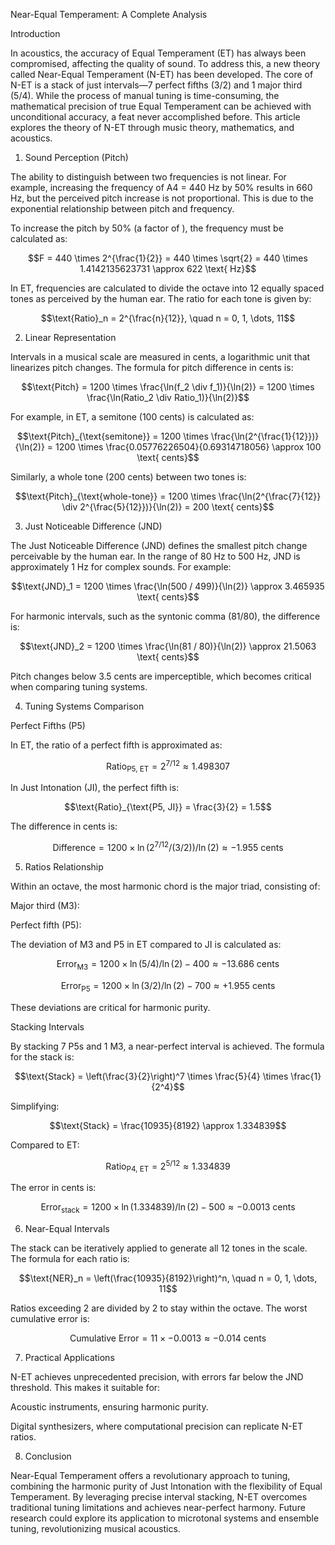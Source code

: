 Near-Equal Temperament: A Complete Analysis

Introduction

In acoustics, the accuracy of Equal Temperament (ET) has always been compromised, affecting the quality of sound. To address this, a new theory called Near-Equal Temperament (N-ET) has been developed. The core of N-ET is a stack of just intervals—7 perfect fifths (3/2) and 1 major third (5/4). While the process of manual tuning is time-consuming, the mathematical precision of true Equal Temperament can be achieved with unconditional accuracy, a feat never accomplished before. This article explores the theory of N-ET through music theory, mathematics, and acoustics.

1. Sound Perception (Pitch)

The ability to distinguish between two frequencies is not linear. For example, increasing the frequency of A4 = 440 Hz by 50% results in 660 Hz, but the perceived pitch increase is not proportional. This is due to the exponential relationship between pitch and frequency.

To increase the pitch by 50% (a factor of ), the frequency must be calculated as:

```math
F = 440 \times 2^{\frac{1}{2}} = 440 \times \sqrt{2} = 440 \times 1.4142135623731 \approx 622 \text{ Hz}
```

In ET, frequencies are calculated to divide the octave into 12 equally spaced tones as perceived by the human ear. The ratio for each tone is given by:

```math
\text{Ratio}_n = 2^{\frac{n}{12}}, \quad n = 0, 1, \dots, 11
```

2. Linear Representation

Intervals in a musical scale are measured in cents, a logarithmic unit that linearizes pitch changes. The formula for pitch difference in cents is:

```math
\text{Pitch} = 1200 \times \frac{\ln(f_2 \div f_1)}{\ln(2)} = 1200 \times \frac{\ln(Ratio_2 \div Ratio_1)}{\ln(2)}
```

For example, in ET, a semitone (100 cents) is calculated as:

```math
\text{Pitch}_{\text{semitone}} = 1200 \times \frac{\ln(2^{\frac{1}{12}})}{\ln(2)} = 1200 \times \frac{0.05776226504}{0.69314718056} \approx 100 \text{ cents}
```

Similarly, a whole tone (200 cents) between two tones is:

```math
\text{Pitch}_{\text{whole-tone}} = 1200 \times \frac{\ln(2^{\frac{7}{12}} \div 2^{\frac{5}{12}})}{\ln(2)} = 200 \text{ cents}
```

3. Just Noticeable Difference (JND)

The Just Noticeable Difference (JND) defines the smallest pitch change perceivable by the human ear. In the range of 80 Hz to 500 Hz, JND is approximately 1 Hz for complex sounds. For example:

```math
\text{JND}_1 = 1200 \times \frac{\ln(500 / 499)}{\ln(2)} \approx 3.465935 \text{ cents}
```

For harmonic intervals, such as the syntonic comma (81/80), the difference is:

```math
\text{JND}_2 = 1200 \times \frac{\ln(81 / 80)}{\ln(2)} \approx 21.5063 \text{ cents}
```

Pitch changes below 3.5 cents are imperceptible, which becomes critical when comparing tuning systems.

4. Tuning Systems Comparison

Perfect Fifths (P5)

In ET, the ratio of a perfect fifth is approximated as:

```math
\text{Ratio}_{\text{P5, ET}} = 2^{7/12} \approx 1.498307
```

In Just Intonation (JI), the perfect fifth is:

```math
\text{Ratio}_{\text{P5, JI}} = \frac{3}{2} = 1.5
```

The difference in cents is:

```math
\text{Difference} = 1200 \times \ln(2^{7/12} / (3/2)) / \ln(2) \approx -1.955 \text{ cents}
```

5. Ratios Relationship

Within an octave, the most harmonic chord is the major triad, consisting of:

Major third (M3): 

Perfect fifth (P5): 

The deviation of M3 and P5 in ET compared to JI is calculated as:

```math
\text{Error}_{\text{M3}} = 1200 \times \ln(5/4) / \ln(2) - 400 \approx -13.686 \text{ cents}
```

```math
\text{Error}_{\text{P5}} = 1200 \times \ln(3/2) / \ln(2) - 700 \approx +1.955 \text{ cents}
```
These deviations are critical for harmonic purity.

Stacking Intervals

By stacking 7 P5s and 1 M3, a near-perfect interval is achieved. The formula for the stack is:

```math
\text{Stack} = \left(\frac{3}{2}\right)^7 \times \frac{5}{4} \times \frac{1}{2^4}
```

Simplifying:

```math
\text{Stack} = \frac{10935}{8192} \approx 1.334839
```

Compared to ET:

```math
\text{Ratio}_{\text{P4, ET}} = 2^{5/12} \approx 1.334839
```

The error in cents is:

```math
\text{Error}_{\text{stack}} = 1200 \times \ln(1.334839) / \ln(2) - 500 \approx -0.0013 \text{ cents}
```

6. Near-Equal Intervals

The stack can be iteratively applied to generate all 12 tones in the scale. The formula for each ratio is:

```math
\text{NER}_n = \left(\frac{10935}{8192}\right)^n, \quad n = 0, 1, \dots, 11
```

Ratios exceeding 2 are divided by 2 to stay within the octave. The worst cumulative error is:

```math
\text{Cumulative Error} = 11 \times -0.0013 \approx -0.014 \text{ cents}
```

7. Practical Applications

N-ET achieves unprecedented precision, with errors far below the JND threshold. This makes it suitable for:

Acoustic instruments, ensuring harmonic purity.

Digital synthesizers, where computational precision can replicate N-ET ratios.

8. Conclusion

Near-Equal Temperament offers a revolutionary approach to tuning, combining the harmonic purity of Just Intonation with the flexibility of Equal Temperament. By leveraging precise interval stacking, N-ET overcomes traditional tuning limitations and achieves near-perfect harmony. Future research could explore its application to microtonal systems and ensemble tuning, revolutionizing musical acoustics.
